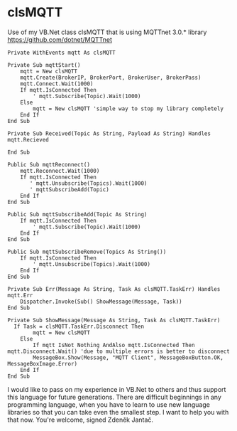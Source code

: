 # clsMQTT
Use of my VB.Net class clsMQTT that is using MQTTnet 3.0.* library https://github.com/dotnet/MQTTnet

    Private WithEvents mqtt As clsMQTT

    Private Sub mqttStart()
        mqtt = New clsMQTT
        mqtt.Create(BrokerIP, BrokerPort, BrokerUser, BrokerPass)
        mqtt.Connect.Wait(1000)
        If mqtt.IsConnected Then
            ' mqtt.Subscribe(Topic).Wait(1000)
        Else
            mqtt = New clsMQTT 'simple way to stop my library completely
        End If
    End Sub

    Private Sub Received(Topic As String, Payload As String) Handles mqtt.Recieved
        	
    End Sub

    Public Sub mqttReconnect()
        mqtt.Reconnect.Wait(1000)
        If mqtt.IsConnected Then
           ' mqtt.Unsubscribe(Topics).Wait(1000) 
           ' mqttSubscribeAdd(Topic)
        End If
    End Sub

    Public Sub mqttSubscribeAdd(Topic As String)
        If mqtt.IsConnected Then
            ' mqtt.Subscribe(Topic).Wait(1000)
        End If
    End Sub

    Public Sub mqttSubscribeRemove(Topics As String())
        If mqtt.IsConnected Then
            ' mqtt.Unsubscribe(Topics).Wait(1000)
        End If
    End Sub

    Private Sub Err(Message As String, Task As clsMQTT.TaskErr) Handles mqtt.Err
        Dispatcher.Invoke(Sub() ShowMessage(Message, Task))
    End Sub

    Private Sub ShowMessage(Message As String, Task As clsMQTT.TaskErr)
	  If Task = clsMQTT.TaskErr.Disconnect Then
            mqtt = New clsMQTT 
        Else
            If mqtt IsNot Nothing AndAlso mqtt.IsConnected Then mqtt.Disconnect.Wait() 'due to multiple errors is better to disconnect
            MessageBox.Show(Message, "MQTT Client", MessageBoxButton.OK, MessageBoxImage.Error)
        End If
    End Sub

I would like to pass on my experience in VB.Net to others and thus support this language for future generations. There are difficult beginnings in any programming language, when you have to learn to use new language libraries so that you can take even the smallest step. I want to help you with that now. You're welcome, signed Zdeněk Jantač.
